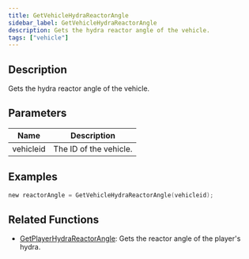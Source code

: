 ```yaml
---
title: GetVehicleHydraReactorAngle
sidebar_label: GetVehicleHydraReactorAngle
description: Gets the hydra reactor angle of the vehicle.
tags: ["vehicle"]
---
```


<VersionWarn version='omp v1.1.0.2612' />

## Description

Gets the hydra reactor angle of the vehicle.

## Parameters

| Name      | Description            |
|-----------|------------------------|
| vehicleid | The ID of the vehicle. |

## Examples

```c
new reactorAngle = GetVehicleHydraReactorAngle(vehicleid);
```

## Related Functions

- [GetPlayerHydraReactorAngle](GetPlayerHydraReactorAngle): Gets the reactor angle of the player's hydra.
